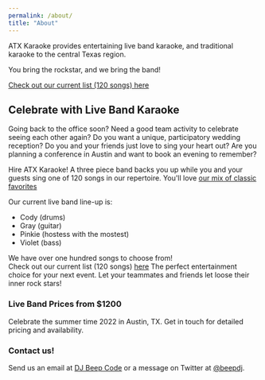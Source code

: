 ```yaml
---
permalink: /about/
title: "About"
---
```

ATX Karaoke provides entertaining live band karaoke, and traditional
karaoke to the central Texas region. 

You bring the rockstar, and we bring the band!

[Check out our current list (120 songs) here](/assets/docs/ATXKaraoke_LiveList.pdf)

## Celebrate with Live Band Karaoke

Going back to the office soon?  Need a good team activity to celebrate seeing each other again?
Do you want a unique, participatory wedding reception? Do you and your friends 
just love to sing your heart out? Are you planning a conference in Austin and want 
to book an evening to remember? 

Hire ATX Karaoke!  A three piece band backs you up while you and your guests sing one of 120 songs
in our repertoire.  You'll love [our mix of classic favorites](/assets/docs/ATXKaraoke_LiveList.pdf)

Our current live band line-up is:

  - Cody (drums)
  - Gray (guitar)
  - Pinkie (hostess with the mostest)
  - Violet (bass)

We have over one hundred songs to choose from!  
Check out our current list (120 songs) [here](/assets/docs/ATXKaraoke_LiveList.pdf)
The perfect 
entertainment choice for your next event.  Let your teammates
and friends let loose their inner rock stars!

### Live Band Prices from $1200 

Celebrate the summer time 2022 in Austin, TX. Get in touch
for detailed pricing and availability. 

### Contact us!

Send us an email at [DJ Beep Code](mailto:djbeepcode@gmail.com?subject=[karaoke]%20Availability%20Inquiry) or a message on Twitter at [@beepdj](https://twitter.com/beepdj).

